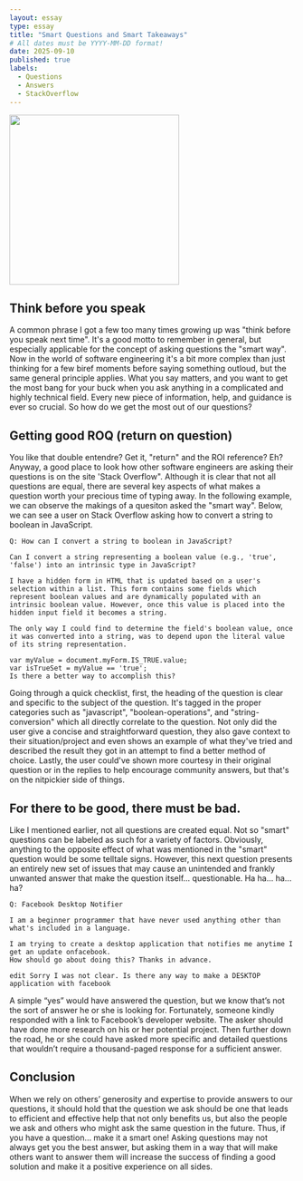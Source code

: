 ```yaml
---
layout: essay
type: essay
title: "Smart Questions and Smart Takeaways"
# All dates must be YYYY-MM-DD format!
date: 2025-09-10
published: true
labels:
  - Questions
  - Answers
  - StackOverflow
---
```


<img width="300px" class="rounded float-start pe-4" src="../img/smart-questions/rtfm.png">

## Think before you speak

A common phrase I got a few too many times growing up was "think before you speak next time". It's a good motto to remember in general, but especially applicable for the concept of asking questions the "smart way". Now in the world of software engineering it's a bit more complex than just thinking for a few biref moments before saying something outloud, but the same general principle applies. What you say matters, and you want to get the most bang for your buck when you ask anything in a complicated and highly technical field. Every new piece of information, help, and guidance is ever so crucial. So how do we get the most out of our questions?   

## Getting good ROQ (return on question) 

You like that double entendre? Get it, "return" and the ROI reference? Eh? Anyway, a good place to look how other software engineers are asking their questions is on the site 'Stack Overflow". Although it is clear that not all questions are equal, there are several key aspects of what makes a question worth your precious time of typing away. In the following example, we can observe the makings of a quesiton asked the "smart way". Below, we can see a user on Stack Overflow asking how to convert a string to boolean in JavaScript.

```
Q: How can I convert a string to boolean in JavaScript?

Can I convert a string representing a boolean value (e.g., 'true', 'false') into an intrinsic type in JavaScript?

I have a hidden form in HTML that is updated based on a user's selection within a list. This form contains some fields which represent boolean values and are dynamically populated with an intrinsic boolean value. However, once this value is placed into the hidden input field it becomes a string.

The only way I could find to determine the field's boolean value, once it was converted into a string, was to depend upon the literal value of its string representation.

var myValue = document.myForm.IS_TRUE.value;
var isTrueSet = myValue == 'true';
Is there a better way to accomplish this?
```
Going through a quick checklist, first, the heading of the question is clear and specific to the subject of the question. It's tagged in the proper categories such as "javascript", "boolean-operations", and "string-conversion" which all directly correlate to the question. Not only did the user give a concise and straightforward question, they also gave context to their situation/project and even shows an example of what they've tried and described the result they got in an attempt to find a better method of choice. Lastly, the user could've shown more courtesy in their original question or in the replies to help encourage community answers, but that's on the nitpickier side of things.

## For there to be good, there must be bad.

Like I mentioned earlier, not all questions are created equal. Not so "smart" questions can be labeled as such for a variety of factors. Obviously, anything to the opposite effect of what was mentioned in the "smart" question would be some telltale signs. However, this next question presents an entirely new set of issues that may cause an unintended and frankly unwanted answer that make the question itself... questionable. Ha ha... ha... ha?

```
Q: Facebook Desktop Notifier

I am a beginner programmer that have never used anything other than what's included in a language.

I am trying to create a desktop application that notifies me anytime I get an update onfacebook. 
How should go about doing this? Thanks in advance.

edit Sorry I was not clear. Is there any way to make a DESKTOP application with facebook
```

A simple “yes” would have answered the question, but we know that’s not the sort of answer he or she is looking for. Fortunately, someone kindly responded with a link to Facebook’s developer website. The asker should have done more research on his or her potential project. Then further down the road, he or she could have asked more specific and detailed questions that wouldn’t require a thousand-paged response for a sufficient answer.

## Conclusion

When we rely on others’ generosity and expertise to provide answers to our questions, it should hold that the question we ask should be one that leads to efficient and effective help that not only benefits us, but also the people we ask and others who might ask the same question in the future. Thus, if you have a question… make it a smart one! Asking questions may not always get you the best answer, but asking them in a way that will make others want to answer them will increase the success of finding a good solution and make it a positive experience on all sides.
